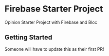 # Firebase Starter Project

Opinion Starter Project with Firebase and Bloc

## Getting Started
Someone will have to update this as their first PR!